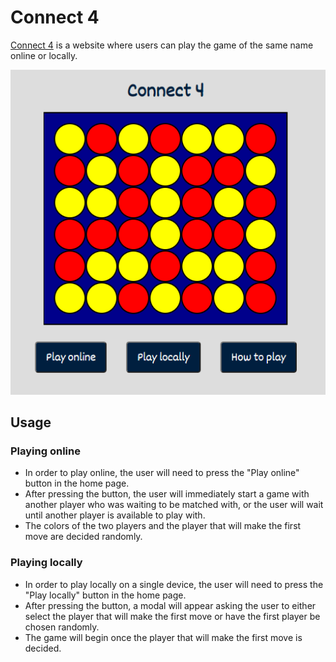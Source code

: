 # Connect 4

[Connect 4](https://connect004.herokuapp.com/) is a website where users can play the game of the same name online or locally.

![Connect 4 Home Page](/src/images/Connect4HomePage.PNG)

## Usage

### Playing online
- In order to play online, the user will need to press the "Play online" button in the home page. 
- After pressing the button, the user will immediately start a game with another player who was waiting to be matched with, or the user will wait until another player is available to play with.
- The colors of the two players and the player that will make the first move are decided randomly.

### Playing locally
- In order to play locally on a single device, the user will need to press the "Play locally" button in the home page. 
- After pressing the button, a modal will appear asking the user to either select the player that will make the first move or have the first player be chosen randomly.
- The game will begin once the player that will make the first move is decided.